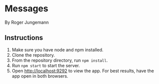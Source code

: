 Messages
========

By Roger Jungemann

Instructions
------------

1. Make sure you have node and npm installed.
2. Clone the repository.
3. From the repository directory, run `npm install`.
4. Run `npm start` to start the server.
5. Open <a href="http://localhost:9292">http://localhost:9292</a> to view the
app. For best results, have the app open in both browsers.

